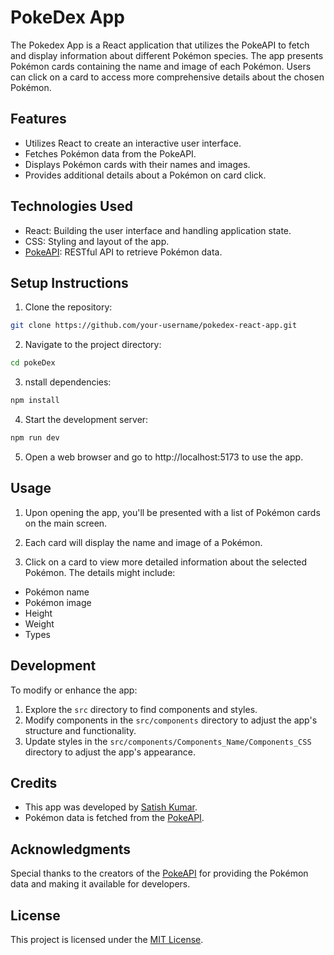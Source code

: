 # PokeDex App 

The Pokedex App is a React application that utilizes the PokeAPI to fetch and display information about different Pokémon species. The app presents Pokémon cards containing the name and image of each Pokémon. Users can click on a card to access more comprehensive details about the chosen Pokémon.

## Features

- Utilizes React to create an interactive user interface.
- Fetches Pokémon data from the PokeAPI.
- Displays Pokémon cards with their names and images.
- Provides additional details about a Pokémon on card click.

## Technologies Used

- React: Building the user interface and handling application state.
- CSS: Styling and layout of the app.
- [PokeAPI](https://pokeapi.co/): RESTful API to retrieve Pokémon data.

## Setup Instructions

1. Clone the repository:
```bash
git clone https://github.com/your-username/pokedex-react-app.git
```
2. Navigate to the project directory:
```bash
cd pokeDex
```

3. nstall dependencies:
```bash
npm install
```

4. Start the development server:
```bash
npm run dev
```

5. Open a web browser and go to http://localhost:5173 to use the app.

## Usage

1. Upon opening the app, you'll be presented with a list of Pokémon cards on the main screen.

2. Each card will display the name and image of a Pokémon.

3. Click on a card to view more detailed information about the selected Pokémon. The details might include:
- Pokémon name
- Pokémon image
- Height
- Weight
- Types

## Development

To modify or enhance the app:

1. Explore the `src` directory to find components and styles.
2. Modify components in the `src/components` directory to adjust the app's structure and functionality.
3. Update styles in the `src/components/Components_Name/Components_CSS` directory to adjust the app's appearance.

## Credits

- This app was developed by [Satish Kumar](https://www.linkedin.com/in/satish-kumar-6585b0257/).
- Pokémon data is fetched from the [PokeAPI](https://pokeapi.co/).

## Acknowledgments

Special thanks to the creators of the [PokeAPI](https://pokeapi.co/) for providing the Pokémon data and making it available for developers.

## License

This project is licensed under the [MIT License](LICENSE).

